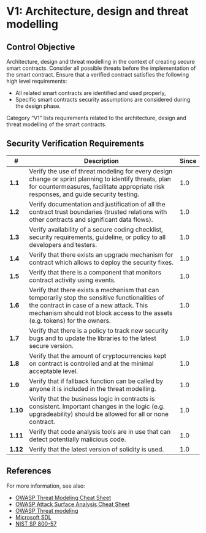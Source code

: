 # V1: Architecture, design and threat modelling

## Control Objective

Architecture, design and threat modelling in the context of creating secure smart contracts.
Consider all possible threats before the implementation of the smart contract.
Ensure that a verified contract satisfies the following high level requirements:

* All related smart contracts are identified and used properly,
* Specific smart contracts security assumptions are considered during the design phase.

Category “V1” lists requirements related to the architecture, design and threat modelling of the smart contracts.

## Security Verification Requirements

| # | Description | Since |
| --- | --- | --- |
| **1.1** | Verify the use of threat modeling for every design change or sprint planning to identify threats, plan for countermeasures, facilitate appropriate risk responses, and guide security testing. | 1.0 |
| **1.2** | Verify documentation and justification of all the contract trust boundaries (trusted relations with other contracts and significant data flows).  | 1.0 |
| **1.3** | Verify availability of a secure coding checklist, security requirements, guideline, or policy to all developers and testers. | 1.0 |
| **1.4** | Verify that there exists an upgrade mechanism for contract which allows to deploy the security fixes. | 1.0 |
| **1.5** | Verify that there is a component that monitors contract activity using events. | 1.0 |
| **1.6** | Verify that there exists a mechanism that can temporarily stop the sensitive functionalities of the contract in case of a new attack. This mechanism should not block access to the assets (e.g. tokens) for the owners. | 1.0 |
| **1.7** | Verify that there is a policy to track new security bugs and to update the libraries to the latest secure version. | 1.0 |
| **1.8** | Verify that the amount of cryptocurrencies kept on contract is controlled and at the minimal acceptable level. | 1.0 |
| **1.9** | Verify that if fallback function can be called by anyone it is included in the threat modelling. | 1.0 |
| **1.10** | Verify that the business logic in contracts is consistent. Important changes in the logic (e.g. upgradeability) should be allowed for all or none contract. | 1.0 |
| **1.11** | Verify that code analysis tools are in use that can detect potentially malicious code. | 1.0 |
| **1.12** | Verify that the latest version of solidity is used. | 1.0 |

## References

For more information, see also:
* [OWASP Threat Modeling Cheat Sheet](https://github.com/OWASP/CheatSheetSeries/blob/master/cheatsheets/Threat_Modeling_Cheat_Sheet.md)
* [OWASP Attack Surface Analysis Cheat Sheet](https://github.com/OWASP/CheatSheetSeries/blob/master/cheatsheets/Attack_Surface_Analysis_Cheat_Sheet.md)
* [OWASP Threat modeling](https://www.owasp.org/index.php/Application_Threat_Modeling)
* [Microsoft SDL](https://www.microsoft.com/en-us/sdl/)
* [NIST SP 800-57](https://csrc.nist.gov/publications/detail/sp/800-57-part-1/rev-4/final)